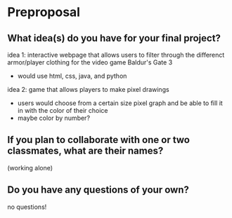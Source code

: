 # Preproposal

## What idea(s) do you have for your final project?

idea 1:
interactive webpage that allows users to filter through the differenct armor/player clothing for the video game Baldur's Gate 3
- would use html, css, java, and python

idea 2:
game that allows players to make pixel drawings
- users would choose from a certain size pixel graph and be able to fill it in with the color of their choice
- maybe color by number?

## If you plan to collaborate with one or two classmates, what are their names?

(working alone)

## Do you have any questions of your own?

no questions!
